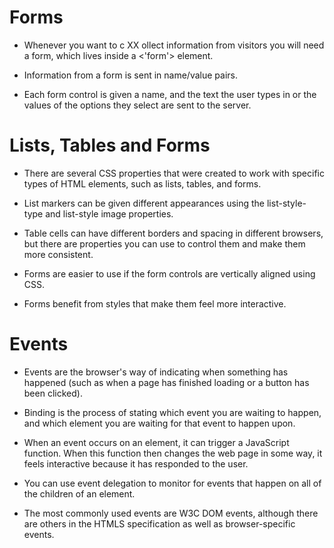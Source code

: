 
# Forms

* Whenever you want to c XX ollect information from
visitors you will need a form, which lives inside a
<'form'> element.

* Information from a form is sent in name/value pairs.
* Each form control is given a name, and the text the
user types in or the values of the options they select
are sent to the server.

# Lists, Tables and Forms

* There are several CSS properties that
were created to work with specific types
of HTML elements, such as lists, tables,
and forms.

* List markers can be given different appearances
using the list-style-type and list-style image
properties.

* Table cells can have different borders and spacing in
different browsers, but there are properties you can
use to control them and make them more consistent.

* Forms are easier to use if the form controls are
vertically aligned using CSS.

* Forms benefit from styles that make them feel more
interactive.

# Events
* Events are the browser's way of indicating when
something has happened (such as when a page has
finished loading or a button has been clicked).

* Binding is the process of stating which event you are
waiting to happen, and which element you are waiting
for that event to happen upon.

* When an event occurs on an element, it can trigger a
JavaScript function. When this function then changes
the web page in some way, it feels interactive because
it has responded to the user.

* You can use event delegation to monitor for events
that happen on all of the children of an element.

* The most commonly used events are W3C DOM
events, although there are others in the HTMLS
specification as well as browser-specific events.




